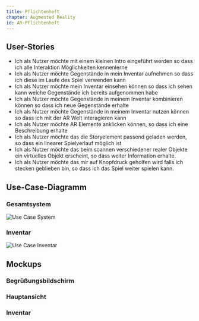 ```yaml
---
title: Pflichtenheft
chapter: Augmented Reality
id: AR-Pflichtenheft
---
```


## User-Stories

* Ich als Nutzer möchte mit einem kleinen Intro eingeführt werden so dass ich alle Interaktion Möglichkeiten kennenlerne
* Ich als Nutzer möchte Gegenstände in mein Inventar aufnehmen so dass ich diese im Laufe des Spiel verwenden kann
* Ich als Nutzer möchte mein Inventar einsehen können so dass ich sehen kann welche Gegenstände ich bereits aufgenommen habe
* Ich als Nutzer möchte Gegenstände in meinem Inventar kombinieren können so dass ich neue Gegenstände erhalte
* Ich als Nutzer möchte Gegenstände in meinem Inventar nutzen können so dass ich mit der AR Welt interagieren kann
* Ich als Nutzer möchte AR Elemente anklicken können, so dass ich eine Beschreibung erhalte
* Ich als Nutzer möchte das die Storyelement passend geladen werden, so dass ein linearer Spielverlauf möglich ist
* Ich als Nutzer möchte das beim scannen verschiedener realer Objekte ein virtuelles Objekt erscheint, so dass weiter Information erhalte.
* Ich als Nutzer möchte das mir auf Knopfdruck geholfen wird falls ich stecken geblieben bin, so dass ich das Spiel weiter spielen kann.

## Use-Case-Diagramm

### Gesamtsystem
![Use Case System](./images/usecases/System.png "System")

### Inventar
![Use Case Inventar](./images/usecases/Inventar.png "Inventar")


## Mockups

### Begrüßungsbildschirm

### Hauptansicht

### Inventar